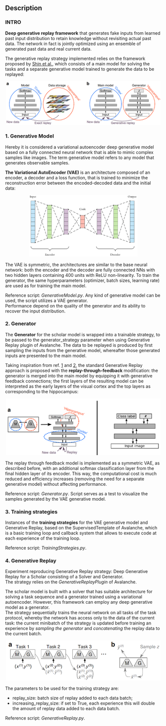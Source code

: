 ## Description

### INTRO
**Deep generative replay framework** that generates fake inputs from learned past input distribution to retain knowledge without revisiting actual past data. The network in fact is jointly optimized using an ensemble of generated past data and real current data.

The generative replay strategy implemented relies on the framework proposed by [Shin et al.](https://arxiv.org/abs/1705.08690?context=cs), which consists of a main model for solving the tasks and a separate generative model trained to generate the data to be replayed:
<div align="center">

<img src="framework.png" alt="drawing" style="width:500px;"/>
</div>

### 1. Generative Model
Hereby it is considered a variational autoencoder deep generative model based on a fully connected neural network that is able to mimic complex samples like images. The term generative model refers to any model that generates observable samples.

**The Variational AutoEncoder (VAE)** is an architecture composed of an encoder, a decoder and a loss function, that is trained to minimize the reconstruction error between the encoded-decoded data and the initial data:
<div align="center">

<img src="autoencoder.png" alt="drawing" style="width:350px;"/>
</div> 

The VAE is symmetric, the architectures are similar to the base neural network: both the encoder and the decoder are fully connected NNs with two hidden layers containing 400 units with ReLU non-linearity. To train the generator, the same hyperparameters (optimizer, batch sizes, learning rate) are used as for training the main model.

Reference script: *GenerativeModel.py*. Any kind of generative model can be used, the script utilizes a VAE generator.  
Performance depend on the quality of the generator and its ability to recover the input distribution.

### 2. Generator
The **Generator** for the scholar model is wrapped into a trainable strategy, to be passed to the generator_strategy parameter when using Generative Replay plugin of Avalanche. The data to be replayed is produced by first sampling the inputs from the generative model, whereafter those generated inputs are presented to the main model.

Taking inspiration from ref. [1](https://arxiv.org/abs/1809.10635) and [2](https://www.nature.com/articles/s41467-020-17866-2), the standard Generative Replay approach is proposed with the **replay-through-feedback** modification: the generator is merged into the main model by equipping it with generative feedback connections; the first layers of the resulting model can be interpreted as the early layers of the visual cortex and the top layers as corresponding to the hippocampus:
<div align="center">

<img src="RtF.png" alt="drawing" style="width:500px;"/>
</div>

The replay through feedback model is implemented as a symmetric VAE, as described before, with an additional softmax classification layer from the final hidden layer of its encoder. This way, the computational cost is much reduced and efficiency increases (removing the need for a separate generative model) without affecting performance.

Reference script: *Generator.py*. Script serves as a test to visualize the samples generated by the VAE generative model.

### 3. Training strategies
Instances of the **training strategies** for the VAE generative model and Generative Replay, based on the SupervisedTemplate of Avalanche, which is a basic training loop and callback system that allows to execute code at each experience of the training loop.

Reference script: *TrainingStrategies.py*.

### 4. Generative Replay
Experiment reproducing Generative Replay strategy: Deep Generative Replay for a Scholar consisting of a Solver and Generator.  
The strategy relies on the *GenerativeReplayPlugin* of Avalanche. 

The scholar model is built with a solver that has suitable architecture for solving a task sequence and a generator trained using a variational autoencoder. However, this framework can employ any deep generative model as a generator.  
The strategy sequentially trains the neural network on all tasks of the task protocol, whereby the network has access only to the data of the current task: the current minibatch of the strategy is updated before training an experience by *sampling the generator* and *concatenating* the replay data to the current batch.

<div align="center">

<img src="training.png" alt="drawing" style="width:500px;"/>
</div> 

The parameters to be used for the training strategy are:
 - replay_size: batch size of replay added to each data batch;
 - increasing_replay_size: if set to True, each experience this will double the amount of replay data added to each data batch.

Reference script: *GenerativeReplay.py*.
